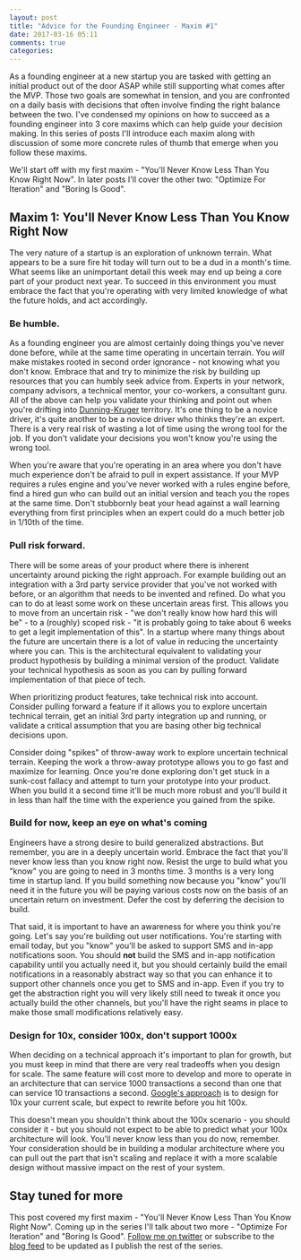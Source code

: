 ```yaml
---
layout: post
title: "Advice for the Founding Engineer - Maxim #1"
date: 2017-03-16 05:11
comments: true
categories: 
---
```


As a founding engineer at a new startup you are tasked with getting an initial product out of the door ASAP while still supporting what comes after the MVP. Those two goals are somewhat in tension, and you are confronted on a daily basis with decisions that often involve finding the right balance between the two. I've condensed my opinions on how to succeed as a founding engineer into 3 core maxims which can help guide your decision making. In this series of posts I'll introduce each maxim along with discussion of some more concrete rules of thumb that emerge when you follow these maxims.

We'll start off with my first maxim - "You'll Never Know Less Than You Know Right Now". In later posts I'll cover the other two: "Optimize For Iteration" and "Boring Is Good". 

## Maxim 1: You'll Never Know Less Than You Know Right Now
The very nature of a startup is an exploration of unknown terrain. What appears to be a sure fire hit today will turn out to be a dud in a month's time. What seems like an unimportant detail this week may end up being a core part of your product next year. To succeed in this environment you must embrace the fact that you're operating with very limited knowledge of what the future holds, and act accordingly.

### Be humble.
As a founding engineer you are almost certainly doing things you've never done before, while at the same time operating in uncertain terrain. You *will* make mistakes rooted in second order ignorance - not knowing what you don't know. Embrace that and try to minimize the risk by building up resources that you can humbly seek advice from. Experts in your network, company advisors, a technical mentor, your co-workers, a consultant guru. All of the above can help you validate your thinking and point out when you're drifting into [Dunning-Kruger](http://rationalwiki.org/wiki/Dunning-Kruger_effect) territory. It's one thing to be a novice driver, it's quite another to be a novice driver who thinks they're an expert. There is a very real risk of wasting a lot of time using the wrong tool for the job. If you don't validate your decisions you won't know you're using the wrong tool.

When you're aware that you're operating in an area where you don't have much experience don't be afraid to pull in expert assistance. If your MVP requires a rules engine and you've never worked with a rules engine before, find a hired gun who can build out an initial version and teach you the ropes at the same time. Don't stubbornly beat your head against a wall learning everything from first principles when an expert could do a much better job in 1/10th of the time.

### Pull risk forward.
There will be some areas of your product where there is inherent uncertainty around picking the right approach. For example building out an integration with a 3rd party service provider that you've not worked with before, or an algorithm that needs to be invented and refined. Do what you can to do at least some work on these uncertain areas first. This allows you to move from an uncertain risk - "we don't really know how hard this will be" - to a (roughly) scoped risk - "it is probably going to take about 6 weeks to get a legit implementation of this". In a startup where many things about the future are uncertain there is a lot of value in reducing the uncertainty where you can. This is the architectural equivalent to validating your product hypothesis by building a minimal version of the product. Validate your technical hypothesis as soon as you can by pulling forward implementation of that piece of tech.

When prioritizing product features, take technical risk into account. Consider pulling forward a feature if it allows you to explore uncertain technical terrain, get an initial 3rd party integration up and running, or validate a critical assumption that you are basing other big technical decisions upon.

Consider doing "spikes" of throw-away work to explore uncertain technical terrain. Keeping the work a throw-away prototype allows you to go fast and maximize for learning. Once you're done exploring don't get stuck in a sunk-cost fallacy and attempt to turn your prototype into your product. When you build it a second time it'll be much more robust and you'll build it in less than half the time with the experience you gained from the spike.

### Build for now, keep an eye on what's coming
Engineers have a strong desire to build generalized abstractions. But remember, you are in a deeply uncertain world. Embrace the fact that you'll never know less than you know right now. Resist the urge to build what you "know" you are going to need in 3 months time. 3 months is a very long time in startup land. If you build something now because you "know" you'll need it in the future you will be paying various costs now on the basis of an uncertain return on investment. Defer the cost by deferring the decision to build.

That said, it is important to have an awareness for where you think you're going. Let's say you're building out user notifications. You're starting with email today, but you "know" you'll be asked to support SMS and in-app notifications soon. You should **not** build the SMS and in-app notification capability until you actually need it, but you should certainly build the email notifications in a reasonably abstract way so that you can enhance it to support other channels once you get to SMS and in-app. Even if you try to get the abstraction right you will very likely still need to tweak it once you actually build the other channels, but you'll have the right seams in place to make those small modifications relatively easy.

### Design for 10x, consider 100x, don't support 1000x
When deciding on a technical approach it's important to plan for growth, but you must keep in mind that there are very real tradeoffs when you design for scale. The same feature will cost more to develop and more to operate in an architecture that can service 1000 transactions a second than one that can service 10 transactions a second. [Google's approach](http://static.googleusercontent.com/media/research.google.com/en//people/jeff/WSDM09-keynote.pdf) is to design for 10x your current scale, but expect to rewrite before you hit 100x. 

This doesn't mean you shouldn't think about the 100x scenario - you should consider it - but you should not expect to be able to predict what your 100x architecture will look. You'll never know less than you do now, remember. Your consideration should be in building a modular architecture where you can pull out the part that isn't scaling and replace it with a more scalable design without massive impact on the rest of your system. 

## Stay tuned for more

This post covered my first maxim - "You'll Never Know Less Than You Know Right Now". Coming up in the series I'll talk about two more - "Optimize For Iteration" and "Boring Is Good". [Follow me on twitter](https://twitter.com/ph1) or subscribe to the [blog feed](/atom.xml) to be updated as I publish the rest of the series.

